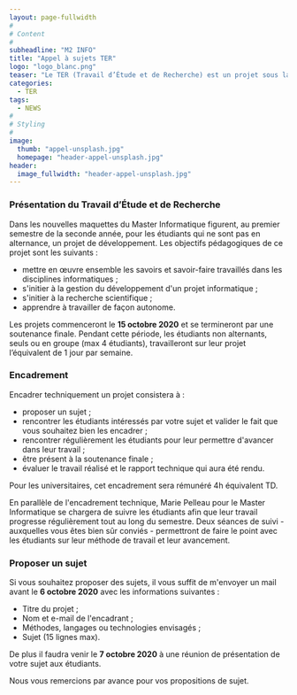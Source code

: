 ```yaml
---
layout: page-fullwidth
#
# Content
#
subheadline: "M2 INFO"
title: "Appel à sujets TER"
logo: "logo_blanc.png"
teaser: "Le TER (Travail d’Étude et de Recherche) est un projet sous la direction d’un encadrant universitaire ou industriel qui s’effectue par groupe de 2 à 4 étudiants (ingénierie) ou seul (recherche). Il s’étend sur environ 8 semaines (1 jour par semaine)."
categories:
  - TER
tags:
  - NEWS
#
# Styling
#
image:
  thumb: "appel-unsplash.jpg"
  homepage: "header-appel-unsplash.jpg"
header:
  image_fullwidth: "header-appel-unsplash.jpg"
---
```



### Présentation du Travail d’Étude et de Recherche ###
Dans les nouvelles maquettes du Master Informatique figurent, au premier semestre de la seconde année, pour les étudiants qui ne sont pas en alternance, un projet de développement. Les objectifs pédagogiques de ce projet sont les suivants :

- mettre en œuvre ensemble les savoirs et savoir-faire travaillés dans les disciplines informatiques ;
- s'initier à la gestion du développement d'un projet informatique ;
- s'initier à la recherche scientifique ;
- apprendre à travailler de façon autonome.

Les projets commenceront le **15 octobre 2020** et se termineront par une soutenance finale. Pendant cette période, les étudiants non alternants, seuls ou en groupe (max 4 étudiants), travailleront sur leur projet l’équivalent de 1 jour par semaine.

### Encadrement ###

Encadrer techniquement un projet consistera à :

- proposer un sujet ;
- rencontrer les étudiants intéressés par votre sujet et valider le fait que vous souhaitez bien les encadrer ;
- rencontrer régulièrement les étudiants pour leur permettre d'avancer dans leur travail ;
- être présent à la soutenance finale ;
- évaluer le travail réalisé et le rapport technique qui aura été rendu.

Pour les universitaires, cet encadrement sera rémunéré 4h équivalent TD.

En parallèle de l'encadrement technique, Marie Pelleau pour le Master Informatique se chargera de suivre les étudiants afin que leur travail progresse régulièrement tout au long du semestre.
Deux séances de suivi - auxquelles vous êtes bien sûr conviés - permettront de faire le point avec les étudiants sur leur méthode de travail et leur avancement.

### Proposer un sujet ###

Si vous souhaitez proposer des sujets, il vous suffit de m'envoyer un mail avant le **6 octobre 2020** avec les informations suivantes :

  - Titre du projet ;
  - Nom et e-mail de l'encadrant ;
  - Méthodes, langages ou technologies envisagés ;
  - Sujet (15 lignes max).

De plus il faudra venir le **7 octobre 2020** à une réunion de présentation de votre sujet aux étudiants.

Nous vous remercions par avance pour vos propositions de sujet.
